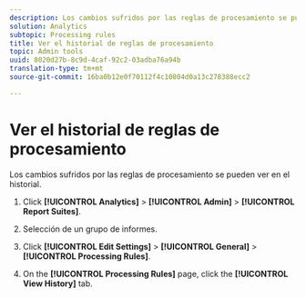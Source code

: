 ```yaml
---
description: Los cambios sufridos por las reglas de procesamiento se pueden ver en el historial.
solution: Analytics
subtopic: Processing rules
title: Ver el historial de reglas de procesamiento
topic: Admin tools
uuid: 8020d27b-8c9d-4caf-92c2-03adba76a94b
translation-type: tm+mt
source-git-commit: 16ba0b12e0f70112f4c10804d0a13c278388ecc2

---
```



# Ver el historial de reglas de procesamiento

Los cambios sufridos por las reglas de procesamiento se pueden ver en el historial.

1. Click **[!UICONTROL Analytics]** &gt; **[!UICONTROL Admin]** &gt; **[!UICONTROL Report Suites]**.
1. Selección de un grupo de informes.
1. Click **[!UICONTROL Edit Settings]** &gt; **[!UICONTROL General]** &gt; **[!UICONTROL Processing Rules]**.

1. On the **[!UICONTROL Processing Rules]** page, click the **[!UICONTROL View History]** tab.
